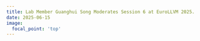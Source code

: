 ```yaml
---
title: Lab Member Guanghui Song Moderates Session 6 at EuroLLVM 2025.
date: 2025-06-15
image:
  focal_point: 'top'
---
```


<!-- Congratulation to Guanghui and thank the LLVM Foundation for his support. -->

<!-- PhD candidate Guanghui Song from our laboratory moderated Session 6: Student & Technical Talks at EuroLLVM 2025 in Berlin, supported by the LLVM Foundation Travel Grant. The session featured cutting-edge research in LLVM-based compiler technologies, including student presentations on multithreaded code analysis (Isaac Nudelman), HPC tool integration (Sebastian Kreutzer), and automated backend generation (Kevin Per). A technical talk by Yashwant Singh on *Ilvmlite: A Python Gym for LLVM concluded the session. As moderator, Guanghui ensured strict adherence to the schedule, facilitated Q&A, and coordinated transitions between talks. His role highlights our lab’s active engagement in open-source compiler innovation and global academic collaboration.   -->


